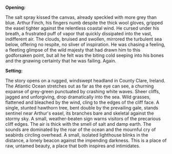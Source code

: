 **Opening:**

The salt spray kissed the canvas, already speckled with more grey than blue. Arthur Finch, his fingers numb despite the thick wool gloves, gripped the easel tighter against the relentless coastal wind. He cursed under his breath, a frustrated puff of vapor that quickly dissipated into the vast, indifferent air. The clouds, bruised and swollen, mirrored the turbulent sea below, offering no respite, no sliver of inspiration. He was chasing a feeling, a fleeting glimpse of the wild majesty that had drawn him to this godforsaken point, but all he felt was the biting cold seeping into his bones and the gnawing certainty that he was failing. Again.

**Setting:**

The story opens on a rugged, windswept headland in County Clare, Ireland. The Atlantic Ocean stretches out as far as the eye can see, a churning expanse of grey-green punctuated by crashing white waves. Sheer cliffs, jagged and unforgiving, drop dramatically into the sea. Wild grasses, flattened and bleached by the wind, cling to the edges of the cliff face. A single, stunted hawthorn tree, bent double by the prevailing gale, stands sentinel near Arthur's easel, its branches bare and skeletal against the stormy sky. A small, weather-beaten sign warns visitors of the precarious cliff edges. The air is thick with the smell of salt and damp earth. The sounds are dominated by the roar of the ocean and the mournful cry of seabirds circling overhead. A small, isolated lighthouse blinks in the distance, a lonely beacon against the impending darkness. This is a place of raw, untamed beauty, a place that both inspires and intimidates.
